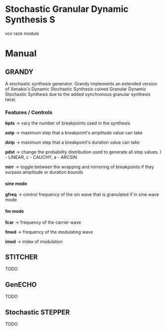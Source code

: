
# Stochastic Granular Dynamic Synthesis S
vcv rack module

# Manual

## GRANDY
A stochastic synthesis generator. Grandy implements an extended version of Xenakis's Dynamic Stochastic Synthesis coined Granular Dynamic Stochastic Synthesis due to the added synchronous granular synthesis twist.

### Features / Controls
**bpts** -> vary the number of breakpoints used in the synthesis

**astp** -> maximum step that a breakpoint's amplitude value can take

**dstp** -> maximum step that a breakpoint's duration value can take

**pdst** -> change the probability distribution used to generate all step values. l - LINEAR, c - CAUCHY, a - ARCSIN

**mirr** -> toggle between the wrapping and mirroring of breakpoints if they surpass amplitude or duration bounds

#### sine mode
**gfreq** -> control frequency of the sin wave that is granulated if in sine wave mode

#### fm mode
**fcar** -> frequency of the carrier wave

**fmod** -> frequency of the modulating wave

**imod** -> index of modulation

## STITCHER
TODO

## GenECHO
TODO

## Stochastic STEPPER
TODO
